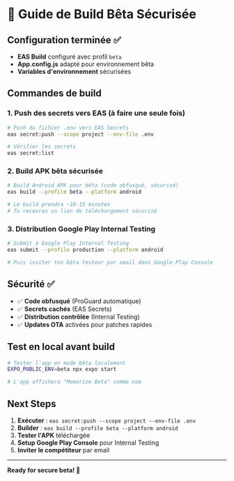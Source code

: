 # 🚀 Guide de Build Bêta Sécurisée

## Configuration terminée ✅

- **EAS Build** configuré avec profil `beta`
- **App.config.js** adapté pour environnement bêta
- **Variables d'environnement** sécurisées

## Commandes de build

### 1. Push des secrets vers EAS (à faire une seule fois)
```bash
# Push du fichier .env vers EAS Secrets
eas secret:push --scope project --env-file .env

# Vérifier les secrets
eas secret:list
```

### 2. Build APK bêta sécurisée
```bash
# Build Android APK pour bêta (code obfusqué, sécurisé)
eas build --profile beta --platform android

# Le build prendra ~10-15 minutes
# Tu recevras un lien de téléchargement sécurisé
```

### 3. Distribution Google Play Internal Testing
```bash
# Submit à Google Play Internal Testing
eas submit --profile production --platform android

# Puis inviter ton bêta testeur par email dans Google Play Console
```

## Sécurité ✅

- ✅ **Code obfusqué** (ProGuard automatique)
- ✅ **Secrets cachés** (EAS Secrets)
- ✅ **Distribution contrôlée** (Internal Testing)
- ✅ **Updates OTA** activées pour patches rapides

## Test en local avant build
```bash
# Tester l'app en mode bêta localement
EXPO_PUBLIC_ENV=beta npx expo start

# L'app affichera "Memorize Beta" comme nom
```

## Next Steps

1. **Exécuter** : `eas secret:push --scope project --env-file .env`
2. **Builder** : `eas build --profile beta --platform android`
3. **Tester l'APK** téléchargée
4. **Setup Google Play Console** pour Internal Testing
5. **Inviter le compétiteur** par email

---
**Ready for secure beta! 🎯**
